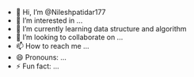 - 👋 Hi, I’m @Nileshpatidar177
- 👀 I’m interested in ...
- 🌱 I’m currently learning data structure and algorithm
- 💞️ I’m looking to collaborate on ...
- 📫 How to reach me ...
- 😄 Pronouns: ...
- ⚡ Fun fact: ...

<!---
Nileshpatidar177/Nileshpatidar177 is a ✨ special ✨ repository because its `README.md` (this file) appears on your GitHub profile.
You can click the Preview link to take a look at your changes.
--->
